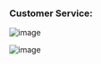 ### Customer Service:

![image](https://github.com/fernandobeira/SampleDatabase004/assets/51918904/5588ce3f-2bab-4323-be8f-1541a67c21b1)

![image](https://github.com/fernandobeira/SampleDatabase004/assets/51918904/7b4f9fd3-ca1f-4291-a609-4207a933bc75)

